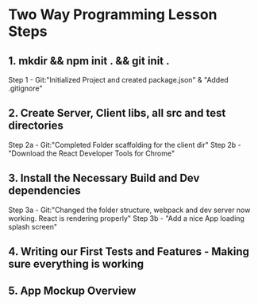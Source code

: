 # Two Way Programming Lesson Steps

## 1. mkdir && npm init . && git init .
Step 1 - Git:"Initialized Project and created package.json" & "Added .gitignore"
## 2. Create Server, Client libs, all src and test directories
Step 2a - Git:"Completed Folder scaffolding for the client dir"
Step 2b - "Download the React Developer Tools for Chrome"

## 3. Install the Necessary Build and Dev dependencies
Step 3a - Git:"Changed the folder structure, webpack and dev server now working. React is rendering properly"
Step 3b - "Add a nice App loading splash screen"

## 4. Writing our First Tests and Features - Making sure everything is working

## 5. App Mockup Overview
